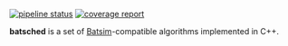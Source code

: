 [![pipeline status](https://framagit.org/batsim/batsched/badges/master/pipeline.svg)](https://framagit.org/batsim/batsched/pipelines)
[![coverage report](https://framagit.org/batsim/batsched/badges/master/coverage.svg)](https://framagit.org/batsim/batsched/-/jobs)

**batsched** is a set of [Batsim]-compatible algorithms implemented in C++.

[Batsim]: https://framagit.org/batsim/batsim/
